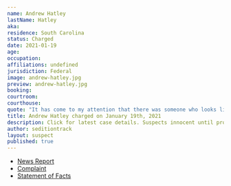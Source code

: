 ```yaml
---
name: Andrew Hatley
lastName: Hatley
aka: 
residence: South Carolina
status: Charged
date: 2021-01-19
age: 
occupation: 
affiliations: undefined
jurisdiction: Federal
image: andrew-hatley.jpg
preview: andrew-hatley.jpg
booking: 
courtroom: 
courthouse: 
quote: "It has come to my attention that there was someone who looks like me at the Capitol."
title: Andrew Hatley charged on January 19th, 2021
description: Click for latest case details. Suspects innocent until proven guilty.
author: seditiontrack
layout: suspect
published: true
---
```

- [News Report](https://abcnews4.com/news/local/fbi-sc-man-suspected-of-attending-capitol-protest-taking-picture-with-calhoun-statue)
- [Complaint](https://www.justice.gov/file/1360781/download)
- [Statement of Facts](https://www.justice.gov/file/1360781/download)
